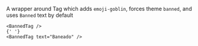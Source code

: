 A wrapper around Tag which adds `emoji-goblin`, forces theme `banned`, and uses `Banned` text by default

```tsx
<BannedTag />
{' '}
<BannedTag text="Baneado" />
```
